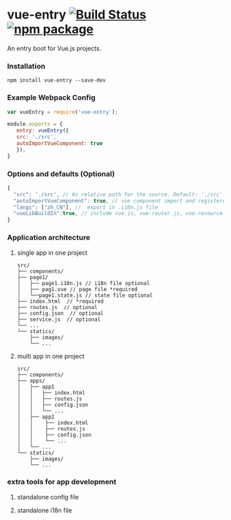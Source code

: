# vue-entry [![Build Status](https://img.shields.io/circleci/project/litjs/vue-entry/master.svg)](https://circleci.com/gh/litjs/vue-entry) [![npm package](https://img.shields.io/npm/v/vue-entry.svg)](https://www.npmjs.com/package/vue-entry)
An entry boot for Vue.js projects.

### Installation
```
npm install vue-entry --save-dev
```

### Example Webpack Config
``` javascript
var vueEntry = require('vue-entry');

module.exports = {
   entry: vueEntry({
   src: './src',
   autoImportVueComponent: true
   }),
}
```

### Options and defaults (Optional)
```javascript
{
  "src": './src', // An relative path for the source. Default: './src'. normally  include pages and components folders in it.
  "autoImportVueComponent": true, // vue component import and registered to Vue globally.
  "langs": ["zh_CN"], //  export in .i18n.js file
  "vueLibBuildIn":true, // include vue.js, vue-router.js, vue-resource.js, vue-i18n.js. if setting false, using script tag for global use manually. 
}
```

### Application architecture
1. single app in one project

    ```
    src/
    ├── components/
    ├── page1/
    │   ├── page1.i18n.js // i18n file optional 
    │   ├── pag1.vue // page file *required
    │   └──page1.state.js // state file optional 
    ├── index.html  // *required
    ├── routes.js  // optional
    ├── config.json  // optional 
    ├── service.js  // optional 
    └── ...
    └── statics/
        ├── images/
        └── ...
    ```
2. multi app in one project

    ```
    src/
    ├── components/
    ├── apps/
    │   ├── app1
    │   │   ├── index.html
    │   │   ├── routes.js
    │   │   ├── config.json
    │   │   └── ...
    │   ├── app2
    │   │    ├── index.html
    │   │    ├── routes.js
    │   │    ├── config.json
    │   │    └── ...
    │   └── ...
    └── statics/
        ├── images/
        └── ...
    ```

### extra tools for app development

1. standalone config file
    
2. standalone i18n file
    
    